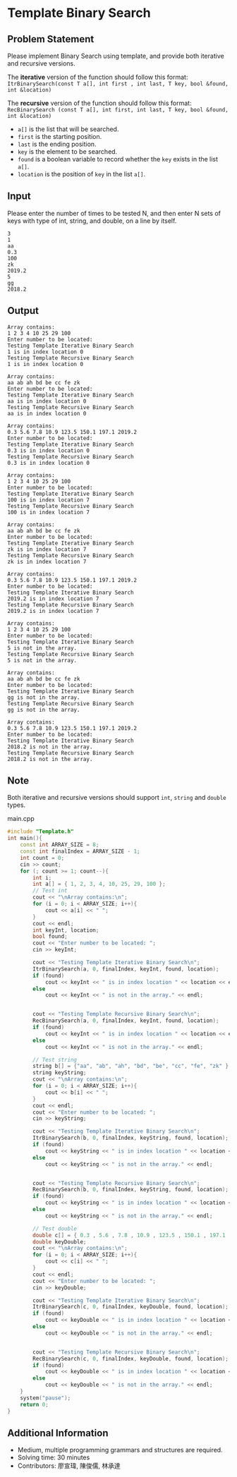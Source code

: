 # Template Binary Search

## Problem Statement
Please implement Binary Search using template, and provide both iterative and recursive versions.

The **iterative** version of the function should follow this format: 
`ItrBinarySearch(const T a[], int first , int last, T key, bool &found, int &location)`

The **recursive** version of the function should follow this format:
`RecBinarySearch (const T a[], int first, int last, T key, bool &found, int &location)`

* `a[]` is the list that will be searched.
* `first` is the starting position.
* `last` is the ending position.
* `key` is the element to be searched.
* `found` is a boolean variable to record whether the `key` exists in the list `a[]`.
* `location` is the position of `key` in the list `a[]`.

## Input
Please enter the number of times to be tested N, and then enter N sets of keys with type of int, string, and double, on a line by itself.
```
3
1
aa
0.3
100
zk
2019.2
5
gg
2018.2
```

## Output

```
Array contains:
1 2 3 4 10 25 29 100
Enter number to be located: 
Testing Template Iterative Binary Search
1 is in index location 0
Testing Template Recursive Binary Search
1 is in index location 0

Array contains:
aa ab ah bd be cc fe zk
Enter number to be located: 
Testing Template Iterative Binary Search
aa is in index location 0
Testing Template Recursive Binary Search
aa is in index location 0

Array contains:
0.3 5.6 7.8 10.9 123.5 150.1 197.1 2019.2
Enter number to be located: 
Testing Template Iterative Binary Search
0.3 is in index location 0
Testing Template Recursive Binary Search
0.3 is in index location 0

Array contains:
1 2 3 4 10 25 29 100
Enter number to be located: 
Testing Template Iterative Binary Search
100 is in index location 7
Testing Template Recursive Binary Search
100 is in index location 7

Array contains:
aa ab ah bd be cc fe zk
Enter number to be located: 
Testing Template Iterative Binary Search
zk is in index location 7
Testing Template Recursive Binary Search
zk is in index location 7

Array contains:
0.3 5.6 7.8 10.9 123.5 150.1 197.1 2019.2
Enter number to be located: 
Testing Template Iterative Binary Search
2019.2 is in index location 7
Testing Template Recursive Binary Search
2019.2 is in index location 7

Array contains:
1 2 3 4 10 25 29 100
Enter number to be located: 
Testing Template Iterative Binary Search
5 is not in the array.
Testing Template Recursive Binary Search
5 is not in the array.

Array contains:
aa ab ah bd be cc fe zk
Enter number to be located: 
Testing Template Iterative Binary Search
gg is not in the array.
Testing Template Recursive Binary Search
gg is not in the array.

Array contains:
0.3 5.6 7.8 10.9 123.5 150.1 197.1 2019.2
Enter number to be located: 
Testing Template Iterative Binary Search
2018.2 is not in the array.
Testing Template Recursive Binary Search
2018.2 is not in the array.
```

## Note
Both iterative and recursive versions should support `int`, `string` and `double` types.

main.cpp
```cpp
#include "Template.h"
int main(){
    const int ARRAY_SIZE = 8;
    const int finalIndex = ARRAY_SIZE - 1;
    int count = 0;
    cin >> count;
    for (; count >= 1; count--){
        int i;
        int a[] = { 1, 2, 3, 4, 10, 25, 29, 100 };
        // Test int
        cout << "\nArray contains:\n";
        for (i = 0; i < ARRAY_SIZE; i++){
            cout << a[i] << " ";
        }
        cout << endl;
        int keyInt, location;
        bool found;
        cout << "Enter number to be located: ";
        cin >> keyInt;

        cout << "Testing Template Iterative Binary Search\n";
        ItrBinarySearch(a, 0, finalIndex, keyInt, found, location);
        if (found)
            cout << keyInt << " is in index location " << location << endl;
        else
            cout << keyInt << " is not in the array." << endl;


        cout << "Testing Template Recursive Binary Search\n";
        RecBinarySearch(a, 0, finalIndex, keyInt, found, location);
        if (found)
            cout << keyInt << " is in index location " << location << endl;
        else
            cout << keyInt << " is not in the array." << endl;

        // Test string
        string b[] = {"aa", "ab", "ah", "bd", "be", "cc", "fe", "zk" };
        string keyString;
        cout << "\nArray contains:\n";
        for (i = 0; i < ARRAY_SIZE; i++){
            cout << b[i] << " ";
        }
        cout << endl;
        cout << "Enter number to be located: ";
        cin >> keyString;

        cout << "Testing Template Iterative Binary Search\n";
        ItrBinarySearch(b, 0, finalIndex, keyString, found, location);
        if (found)
            cout << keyString << " is in index location " << location << endl;
        else
            cout << keyString << " is not in the array." << endl;


        cout << "Testing Template Recursive Binary Search\n";
        RecBinarySearch(b, 0, finalIndex, keyString, found, location);
        if (found)
            cout << keyString << " is in index location " << location << endl;
        else
            cout << keyString << " is not in the array." << endl;

        // Test double
        double c[] = { 0.3 , 5.6 , 7.8 , 10.9 , 123.5 , 150.1 , 197.1 , 2019.2 };
        double keyDouble;
        cout << "\nArray contains:\n";
        for (i = 0; i < ARRAY_SIZE; i++){
            cout << c[i] << " ";
        }
        cout << endl;
        cout << "Enter number to be located: ";
        cin >> keyDouble;

        cout << "Testing Template Iterative Binary Search\n";
        ItrBinarySearch(c, 0, finalIndex, keyDouble, found, location);
        if (found)
            cout << keyDouble << " is in index location " << location << endl;
        else
            cout << keyDouble << " is not in the array." << endl;


        cout << "Testing Template Recursive Binary Search\n";
        RecBinarySearch(c, 0, finalIndex, keyDouble, found, location);
        if (found)
            cout << keyDouble << " is in index location " << location << endl;
        else
            cout << keyDouble << " is not in the array." << endl;
    }
    system("pause");
    return 0;
}
```

## Additional Information
* Medium, multiple programming grammars and structures are required.
* Solving time: 30 minutes
* Contributors: 廖宣瑋, 陳俊儒, 林承達
